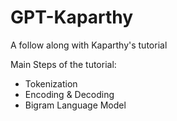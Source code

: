 # GPT-Kaparthy
A follow along with Kaparthy's tutorial

Main Steps of the tutorial:
- Tokenization
- Encoding & Decoding
- Bigram Language Model

